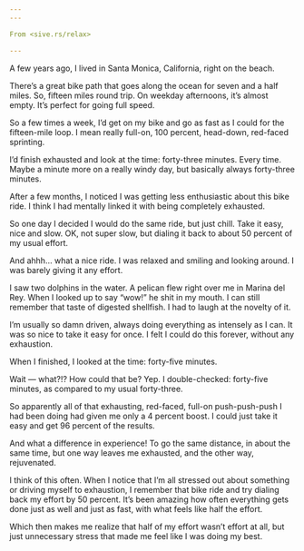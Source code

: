 ```yaml
---
---

From <sive.rs/relax>

---
```


A few years ago, I lived in Santa Monica, California, right on the beach.

There’s a great bike path that goes along the ocean for seven and a half miles. So, fifteen miles round trip. On weekday afternoons, it’s almost empty. It’s perfect for going full speed.

So a few times a week, I’d get on my bike and go as fast as I could for the fifteen-mile loop. I mean really full-on, 100 percent, head-down, red-faced sprinting.

I’d finish exhausted and look at the time: forty-three minutes. Every time. Maybe a minute more on a really windy day, but basically always forty-three minutes.

After a few months, I noticed I was getting less enthusiastic about this bike ride. I think I had mentally linked it with being completely exhausted.

So one day I decided I would do the same ride, but just chill. Take it easy, nice and slow. OK, not super slow, but dialing it back to about 50 percent of my usual effort.

And ahhh… what a nice ride. I was relaxed and smiling and looking around. I was barely giving it any effort.

I saw two dolphins in the water. A pelican flew right over me in Marina del Rey. When I looked up to say “wow!” he shit in my mouth. I can still remember that taste of digested shellfish. I had to laugh at the novelty of it.

I’m usually so damn driven, always doing everything as intensely as I can. It was so nice to take it easy for once. I felt I could do this forever, without any exhaustion.

When I finished, I looked at the time: forty-five minutes.

Wait — what?!? How could that be? Yep. I double-checked: forty-five minutes, as compared to my usual forty-three.

So apparently all of that exhausting, red-faced, full-on push-push-push I had been doing had given me only a 4 percent boost. I could just take it easy and get 96 percent of the results.

And what a difference in experience! To go the same distance, in about the same time, but one way leaves me exhausted, and the other way, rejuvenated.

I think of this often. When I notice that I’m all stressed out about something or driving myself to exhaustion, I remember that bike ride and try dialing back my effort by 50 percent. It’s been amazing how often everything gets done just as well and just as fast, with what feels like half the effort.

Which then makes me realize that half of my effort wasn’t effort at all, but just unnecessary stress that made me feel like I was doing my best.